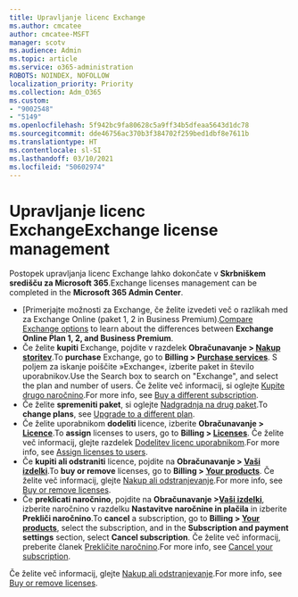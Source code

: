 ```yaml
---
title: Upravljanje licenc Exchange
ms.author: cmcatee
author: cmcatee-MSFT
manager: scotv
ms.audience: Admin
ms.topic: article
ms.service: o365-administration
ROBOTS: NOINDEX, NOFOLLOW
localization_priority: Priority
ms.collection: Adm_O365
ms.custom:
- "9002548"
- "5149"
ms.openlocfilehash: 5f942bc9fa80628c5a9ff34b5dfeaa5643d1dc78
ms.sourcegitcommit: dde46756ac370b3f384702f259bed1dbf8e7611b
ms.translationtype: HT
ms.contentlocale: sl-SI
ms.lasthandoff: 03/10/2021
ms.locfileid: "50602974"
---
```

# <a name="exchange-license-management"></a><span data-ttu-id="d8589-102">Upravljanje licenc Exchange</span><span class="sxs-lookup"><span data-stu-id="d8589-102">Exchange license management</span></span>

<span data-ttu-id="d8589-103">Postopek upravljanja licenc Exchange lahko dokončate v **Skrbniškem središču za Microsoft 365**.</span><span class="sxs-lookup"><span data-stu-id="d8589-103">Exchange licenses management can be completed in the **Microsoft 365 Admin Center**.</span></span>

- <span data-ttu-id="d8589-104">[Primerjajte možnosti za Exchange, če želite izvedeti več o razlikah med za Exchange Online (paket 1, 2 in Business Premium).</span><span class="sxs-lookup"><span data-stu-id="d8589-104">[Compare Exchange options](https://www.microsoft.com/microsoft-365/exchange/compare-microsoft-exchange-online-plans) to learn about the differences between **Exchange Online Plan 1, 2, and Business Premium**.</span></span>
- <span data-ttu-id="d8589-105">Če želite **kupiti** Exchange, pojdite v razdelek **Obračunavanje > [Nakup storitev](https://go.microsoft.com/fwlink/p/?linkid=868433)**.</span><span class="sxs-lookup"><span data-stu-id="d8589-105">To **purchase** Exchange, go to **Billing > [Purchase services](https://go.microsoft.com/fwlink/p/?linkid=868433)**.</span></span> <span data-ttu-id="d8589-106">S poljem za iskanje poiščite »Exchange«, izberite paket in število uporabnikov.</span><span class="sxs-lookup"><span data-stu-id="d8589-106">Use the Search box to search on "Exchange", and  select the plan and number of users.</span></span> <span data-ttu-id="d8589-107">Če želite več informacij, si oglejte [Kupite drugo naročnino](https://docs.microsoft.com/microsoft-365/commerce/try-or-buy-microsoft-365#buy-a-different-subscription).</span><span class="sxs-lookup"><span data-stu-id="d8589-107">For more info, see [Buy a different subscription](https://docs.microsoft.com/microsoft-365/commerce/try-or-buy-microsoft-365#buy-a-different-subscription).</span></span>
- <span data-ttu-id="d8589-108">Če želite **spremeniti paket**, si oglejte [Nadgradnja na drug paket](https://docs.microsoft.com/microsoft-365/commerce/subscriptions/upgrade-to-different-plan).</span><span class="sxs-lookup"><span data-stu-id="d8589-108">To **change plans**, see [Upgrade to a different plan](https://docs.microsoft.com/microsoft-365/commerce/subscriptions/upgrade-to-different-plan).</span></span>
- <span data-ttu-id="d8589-109">Če želite uporabnikom **dodeliti** licence, izberite **Obračunavanje > [Licence](https://go.microsoft.com/fwlink/p/?linkid=842264)**.</span><span class="sxs-lookup"><span data-stu-id="d8589-109">To **assign** licenses to users, go to **Billing > [Licenses](https://go.microsoft.com/fwlink/p/?linkid=842264)**.</span></span> <span data-ttu-id="d8589-110">Če želite več informacij, glejte razdelek [Dodelitev licenc uporabnikom](https://docs.microsoft.com/microsoft-365/admin/manage/assign-licenses-to-users).</span><span class="sxs-lookup"><span data-stu-id="d8589-110">For more info, see [Assign licenses to users](https://docs.microsoft.com/microsoft-365/admin/manage/assign-licenses-to-users).</span></span>
- <span data-ttu-id="d8589-111">Če **kupiti ali odstraniti** licence, pojdite na **Obračunavanje > [Vaši izdelki](https://go.microsoft.com/fwlink/p/?linkid=842054)**.</span><span class="sxs-lookup"><span data-stu-id="d8589-111">To **buy or remove** licenses, go to **Billing > [Your products](https://go.microsoft.com/fwlink/p/?linkid=842054)**.</span></span> <span data-ttu-id="d8589-112">Če želite več informacij, glejte [Nakup ali odstranjevanje](https://docs.microsoft.com/microsoft-365/commerce/licenses/buy-licenses).</span><span class="sxs-lookup"><span data-stu-id="d8589-112">For more info, see [Buy or remove licenses](https://docs.microsoft.com/microsoft-365/commerce/licenses/buy-licenses).</span></span>
- <span data-ttu-id="d8589-113">Če **preklicati naročnino**, pojdite na **Obračunavanje >[Vaši izdelki](https://go.microsoft.com/fwlink/p/?linkid=842054)**, izberite naročnino v razdelku **Nastavitve naročnine in plačila** in izberite **Prekliči naročnino**.</span><span class="sxs-lookup"><span data-stu-id="d8589-113">To **cancel** a subscription, go to **Billing > [Your products](https://go.microsoft.com/fwlink/p/?linkid=842054)**, select the subscription, and in the **Subscription and payment settings** section, select **Cancel subscription**.</span></span> <span data-ttu-id="d8589-114">Če želite več informacij, preberite članek [Prekličite naročnino](https://docs.microsoft.com/microsoft-365/commerce/subscriptions/cancel-your-subscription).</span><span class="sxs-lookup"><span data-stu-id="d8589-114">For more info, see [Cancel your subscription](https://docs.microsoft.com/microsoft-365/commerce/subscriptions/cancel-your-subscription).</span></span>

<span data-ttu-id="d8589-115">Če želite več informacij, glejte [Nakup ali odstranjevanje](https://docs.microsoft.com/microsoft-365/commerce/licenses/buy-licenses).</span><span class="sxs-lookup"><span data-stu-id="d8589-115">For more info, see [Buy or remove licenses](https://docs.microsoft.com/microsoft-365/commerce/licenses/buy-licenses).</span></span>